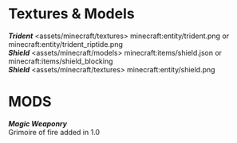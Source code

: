 # Textures & Models
***Trident*** <assets/minecraft/textures> minecraft:entity/trident.png or minecraft:entity/trident_riptide.png
<br>***Shield*** <assets/minecraft/models> minecraft:items/shield.json or minecraft:items/shield_blocking
<br>***Shield*** <assets/minecraft/textures> minecraft:entity/shield.png
# MODS
***Magic Weaponry***
<br>Grimoire of fire added in 1.0
